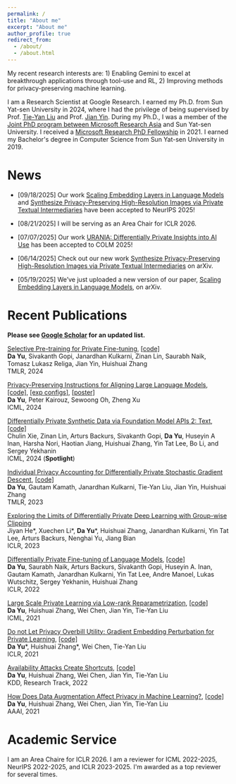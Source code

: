 ```yaml
---
permalink: /
title: "About me"
excerpt: "About me"
author_profile: true
redirect_from: 
  - /about/
  - /about.html
---
```


My recent research interests are: 1) Enabling Gemini to excel at breakthrough applications through tool-use and RL, 2) Improving methods for privacy-preserving machine learning.

I am a Research Scientist at Google Research. I earned my Ph.D. from Sun Yat-sen University in 2024, where I had the privilege of being supervised by Prof. [Tie-Yan Liu](https://scholar.google.com/citations?user=Nh832fgAAAAJ&hl=en) and Prof. [Jian Yin](https://openreview.net/profile?id=~Jian_Yin3). During my Ph.D., I was a member of the [Joint PhD program between Microsoft Research Asia](https://www.msra.cn/zh-cn/connections/academic-programs/joint-phd) and Sun Yat-sen University. I received a [Microsoft Research PhD Fellowship](https://www.microsoft.com/en-us/research/lab/microsoft-research-asia/articles/eleven-phd-students-are-awarded-the-2021-microsoft-research-asia-fellowship-award/) in 2021. I earned my Bachelor's degree in Computer Science from Sun Yat-sen University in 2019.

News
======

* [09/18/2025] Our work [Scaling Embedding Layers in Language Models](https://arxiv.org/abs/2502.01637) and [Synthesize Privacy-Preserving High-Resolution Images via Private Textual Intermediaries](https://arxiv.org/abs/2506.07555) have been accepted to NeurIPS 2025!

* [08/21/2025] I will be serving as an Area Chair for ICLR 2026.

* [07/07/2025] Our work [URANIA: Differentially Private Insights into AI Use](https://arxiv.org/abs/2506.04681) has been accepted to COLM 2025!

* [06/14/2025] Check out our new work [Synthesize Privacy-Preserving High-Resolution Images via Private Textual Intermediaries](https://arxiv.org/abs/2506.07555) on arXiv.

* [05/19/2025] We’ve just uploaded a new version of our paper, [Scaling Embedding Layers in Language Models](https://arxiv.org/abs/2502.01637), on arXiv.

Recent Publications
======

**Please see [Google Scholar](https://scholar.google.com/citations?user=FcRGdiwAAAAJ&hl=en) for an updated list.**

[Selective Pre-training for Private Fine-tuning](https://arxiv.org/abs/2305.13865), [[code]](https://github.com/dayu11/selective_pretraining_for_private_finetuning)<br>
**Da Yu**, Sivakanth Gopi, Janardhan  Kulkarni, Zinan Lin, Saurabh Naik, Tomasz Lukasz Religa, Jian Yin, Huishuai Zhang<br>
TMLR, 2024

[Privacy-Preserving Instructions for Aligning Large Language Models](https://arxiv.org/abs/2402.13659), [[code]](https://github.com/google-research/google-research/tree/master/dp_instructions), [[exp configs]](https://drive.google.com/drive/folders/1ZM5xZoY7thFAhsp9qUDpyf-lJncnd7c5?usp=sharing), [[poster]](https://drive.google.com/file/d/1DMbadZWxfTWDcqkO7n6vultaRPUA5tEC/view?usp=sharing)<br>
**Da Yu**, Peter Kairouz, Sewoong Oh, Zheng Xu<br>
ICML, 2024

[Differentially Private Synthetic Data via Foundation Model APIs 2: Text](https://arxiv.org/abs/2403.01749), [[code]](https://github.com/AI-secure/aug-pe)<br>
Chulin Xie, Zinan Lin, Arturs Backurs, Sivakanth Gopi, **Da Yu**, Huseyin A Inan, Harsha Nori, Haotian Jiang, Huishuai Zhang, Yin Tat Lee, Bo Li, and Sergey Yekhanin<br>
ICML, 2024 (**Spotlight**)

[Individual Privacy Accounting for Differentially Private Stochastic Gradient Descent](https://arxiv.org/abs/2206.02617), [[code]](https://github.com/dayu11/individual_privacy_of_DPSGD)<br>
**Da Yu**, Gautam Kamath, Janardhan Kulkarni, Tie-Yan Liu, Jian Yin, Huishuai Zhang<br>
TMLR, 2023
    
[Exploring the Limits of Differentially Private Deep Learning with Group-wise Clipping](https://openreview.net/pdf?id=oze0clVGPeX)<br>
Jiyan He\*, Xuechen Li\*, **Da Yu**\*, Huishuai Zhang, Janardhan Kulkarni, Yin Tat Lee, Arturs Backurs, Nenghai Yu, Jiang Bian<br>
ICLR, 2023

[Differentially Private Fine-tuning of Language Models](https://arxiv.org/abs/2110.06500), [[code]](https://github.com/huseyinatahaninan/Differentially-Private-Fine-tuning-of-Language-Models)<br>
**Da Yu**, Saurabh Naik, Arturs Backurs, Sivakanth Gopi, Huseyin A. Inan, Gautam Kamath, Janardhan Kulkarni, Yin Tat Lee, Andre Manoel, Lukas Wutschitz, Sergey Yekhanin, Huishuai Zhang<br>
ICLR, 2022

[Large Scale Private Learning via Low-rank Reparametrization](https://arxiv.org/abs/2106.09352), [[code]](https://github.com/dayu11/Differentially-Private-Deep-Learning)<br>
**Da Yu**, Huishuai Zhang, Wei Chen, Jian Yin, Tie-Yan Liu<br>
ICML, 2021

[Do not Let Privacy Overbill Utility: Gradient Embedding Perturbation for Private Learning](https://arxiv.org/abs/2102.12677), [[code]](https://github.com/dayu11/Differentially-Private-Deep-Learning/tree/main/vision/GEP)<br>
**Da Yu**\*, Huishuai Zhang\*, Wei Chen, Tie-Yan Liu<br>
ICLR, 2021

[Availability Attacks Create Shortcuts](https://arxiv.org/abs/2111.00898), [[code]](https://github.com/dayu11/Availability-Attacks-Create-Shortcuts)<br>
**Da Yu**, Huishuai Zhang, Wei Chen, Jian Yin, Tie-Yan Liu<br>
KDD, Research Track, 2022

[How Does Data Augmentation Affect Privacy in Machine Learning?](https://arxiv.org/abs/2007.10567), [[code]](https://github.com/dayu11/MI_with_DA)<br>
**Da Yu**, Huishuai Zhang, Wei Chen, Jian Yin, Tie-Yan Liu<br>
AAAI, 2021


Academic Service
======
I am an Area Chaire for ICLR 2026. I am a reviewer for ICML 2022-2025, NeurIPS 2022-2025, and ICLR 2023-2025. I'm awarded as a top reviewer for several times.


